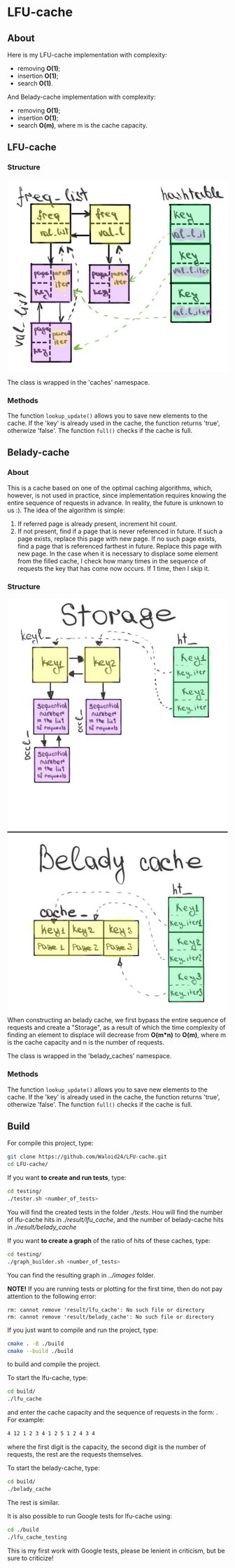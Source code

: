# LFU-cache

## About
Here is my LFU-cache implementation with complexity:
- removing **O(1)**;
- insertion **O(1)**;
- search **O(1)**.

And Belady-cache implementation with complexity:
- removing **O(1)**;
- insertion **O(1)**;
- search **O(m)**, where m is the cache capacity.

## LFU-cache

### Structure
![my LFU-cache structure](./images/lfu_cache.jpg)

The class is wrapped in the 'caches' namespace.

### Methods

The function `lookup_update()` allows you to save new elements to the cache. If the 'key' is already used in the cache, the function returns 'true', otherwize 'false'.
The function `full()` checks if the cache is full.

## Belady-cache

### About
This is a cache based on one of the optimal caching algorithms, which, however, is not used in practice, since implementation requires knowing the entire sequence of requests in advance. In reality, the future is unknown to us :). 
The idea of the algorithm is simple:
1) If referred page is already present, increment hit count.
2) If not present, find if a page that is never referenced in future. If such a page exists, replace this page with new page. If no such page exists, find a page that is referenced farthest in future. Replace this page with new page.
In the case when it is necessary to displace some element from the filled cache, I check how many times in the sequence of requests the key that has come now occurs. If 1 time, then I skip it.

### Structure
![my Belady-cache structure](./images/belady_cache.jpg)

When constructing an belady cache, we first bypass the entire sequence of requests and create a "Storage", as a result of which the time complexity of finding an element to displace will decrease from **O(m*n)** to **O(m)**, where m is the cache capacity and n is the number of requests.

The class is wrapped in the 'belady_caches' namespace.

### Methods

The function `lookup_update()` allows you to save new elements to the cache. If the 'key' is already used in the cache, the function returns 'true', otherwize 'false'.
The function `full()` checks if the cache is full.

## Build

For compile this project, type:
```bash
git clone https://github.com/Waloid24/LFU-cache.git
cd LFU-cache/
```
If you want **to create and run tests**, type:
```bash
cd testing/
./tester.sh <number_of_tests>
```
You will find the created tests in the folder *./tests*.
Нou will find the number of lfu-cache hits in *./result/lfu_cache*, and the number of belady-cache hits in *./result/belady_cache*

If you want **to create a graph** of the ratio of hits of these caches, type:

```bash
cd testing/
./graph_builder.sh <number_of_tests>
```
You can find the resulting graph in *../images* folder.

**NOTE!** If you are running tests or plotting for the first time, then do not pay attention to the following error:
```
rm: cannot remove 'result/lfu_cache': No such file or directory
rm: cannot remove 'result/belady_cache': No such file or directory
```

If you just want to compile and run the project, type:
```bash
cmake . -B ./build
cmake --build ./build
```
to build and compile the project.

To start the lfu-cache, type:
```bash
cd build/
./lfu_cache
```
and enter the cache capacity and the sequence of requests in the form: <capacity> <number of requests> <requests>.
For example:
```bash
4 12 1 2 3 4 1 2 5 1 2 4 3 4
```
where the first digit is the capacity, the second digit is the number of requests, the rest are the requests themselves.

To start the belady-cache, type:
```bash
cd build/
./belady_cache
```
The rest is similar.

It is also possible to run Google tests for lfu-cache using:
```bash
cd ./build
./lfu_cache_testing
```
This is my first work with Google tests, please be lenient in criticism, but be sure to criticize!


